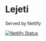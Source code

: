 # Lejeti

Served by Netlify

[![Netlify Status](https://api.netlify.com/api/v1/badges/40bf1b46-4b58-4c0b-b935-46d4bf184934/deploy-status)](https://app.netlify.com/sites/ornate-starship-51c959/deploys)